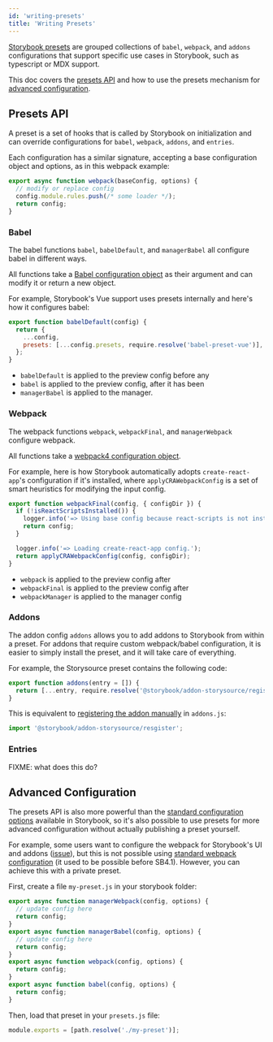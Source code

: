 ```yaml
---
id: 'writing-presets'
title: 'Writing Presets'
---
```


[Storybook presets](../introduction/) are grouped collections of `babel`, `webpack`, and `addons` configurations that support specific use cases in Storybook, such as typescript or MDX support.

This doc covers the [presets API](#presets-api) and how to use the presets mechanism for [advanced configuration](#advanced-configuration).

## Presets API

A preset is a set of hooks that is called by Storybook on initialization and can override configurations for `babel`, `webpack`, `addons`, and `entries`.

Each configuration has a similar signature, accepting a base configuration object and options, as in this webpack example:

```js
export async function webpack(baseConfig, options) {
  // modify or replace config
  config.module.rules.push(/* some loader */);
  return config;
}
```

### Babel

The babel functions `babel`, `babelDefault`, and `managerBabel` all configure babel in different ways.

All functions take a [Babel configuration object](https://babeljs.io/docs/en/configuration) as their argument and can modify it or return a new object.

For example, Storybook's Vue support uses presets internally and here's how it configures babel:

```js
export function babelDefault(config) {
  return {
    ...config,
    presets: [...config.presets, require.resolve('babel-preset-vue')],
  };
}
```

- `babelDefault` is applied to the preview config before any
- `babel` is applied to the preview config, after it has been
- `managerBabel` is applied to the manager.

### Webpack

The webpack functions `webpack`, `webpackFinal`, and `managerWebpack` configure webpack.

All functions take a [webpack4 configuration object](https://webpack.js.org/configuration/).

For example, here is how Storybook automatically adopts `create-react-app`'s configuration if it's installed, where `applyCRAWebpackConfig` is a set of smart heuristics for modifying the input config.

```js
export function webpackFinal(config, { configDir }) {
  if (!isReactScriptsInstalled()) {
    logger.info('=> Using base config because react-scripts is not installed.');
    return config;
  }

  logger.info('=> Loading create-react-app config.');
  return applyCRAWebpackConfig(config, configDir);
}
```

- `webpack` is applied to the preview config after
- `webpackFinal` is applied to the preview config after
- `webpackManager` is applied to the manager config

### Addons

The addon config `addons` allows you to add addons to Storybook from within a preset. For addons that require custom webpack/babel configuration, it is easier to simply install the preset, and it will take care of everything.

For example, the Storysource preset contains the following code:

```js
export function addons(entry = []) {
  return [...entry, require.resolve('@storybook/addon-storysource/register')];
}
```

This is equivalent to [registering the addon manually](../../addons/using-addons/) in `addons.js`:

```js
import '@storybook/addon-storysource/resgister';
```

### Entries

FIXME: what does this do?

## Advanced Configuration

The presets API is also more powerful than the [standard configuration options](../custom-webpack-config/) available in Storybook, so it's also possible to use presets for more advanced configuration without actually publishing a preset yourself.

For example, some users want to configure the webpack for Storybook's UI and addons ([issue](https://github.com/storybooks/storybook/issues/4995)), but this is not possible using [standard webpack configuration](../custom-webpack-config/) (it used to be possible before SB4.1). However, you can achieve this with a private preset.

First, create a file `my-preset.js` in your storybook folder:

```js
export async function managerWebpack(config, options) {
  // update config here
  return config;
}
export async function managerBabel(config, options) {
  // update config here
  return config;
}
export async function webpack(config, options) {
  return config;
}
export async function babel(config, options) {
  return config;
}
```

Then, load that preset in your `presets.js` file:

```js
module.exports = [path.resolve('./my-preset')];
```

